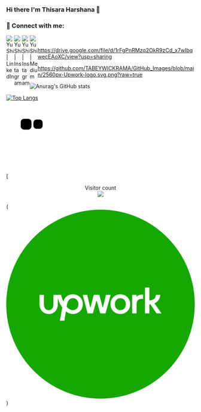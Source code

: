 ### Hi there I'm Thisara Harshana 👋

<!--
**TABEYWICKRAMA/TABEYWICKRAMA** is a ✨ _special_ ✨ repository because its `README.md` (this file) appears on your GitHub profile.

Here are some ideas to get you started:

- 🔭 I’m currently working on ...
- 🌱 I’m currently learning ...
- 👯 I’m looking to collaborate on ...
- 🤔 I’m looking for help with ...
- 💬 Ask me about ...
- 📫 How to reach me: ...
- 😄 Pronouns: ...
- ⚡ Fun fact: ...
-->
### 🤝 Connect with me:

<a href="https://www.linkedin.com/in/thisara-harshana-abeywickrama-b851961b4/"><img align="left" src="https://raw.githubusercontent.com/yushi1007/yushi1007/main/images/linkedin.svg" alt="Yu Shi | LinkedIn" width="21px"/></a>

<a href="https://www.facebook.com/thisaraharshana.abeywickrama.1/"><img align="left" src="https://cdn-icons-png.flaticon.com/512/124/124010.png" alt="Yu Shi | Instagram" width="21px"/></a>

<a href="https://www.facebook.com/thisaraharshana.abeywickrama.1/"><img align="left" src="https://drive.google.com/file/d/1rFgPnRMzq2OkR9zCd_x7wIbqwecEAoXC/view?usp=sharing" alt="Yu Shi | Instagram" width="21px"/></a>

<a href=""><img align="left" src="https://www.google.com/urlsa=i&url=https%3A%2F%2Fwww.upwork.com%2Fabout%2Fbrand&psig=AOvVaw2r0bGcirnB7OzWLYtPBbhK&ust=1690179931616000&source=images&cd=vfe&opi=89978449&ved=0CBEQjRxqFwoTCJi7-4SZpIADFQAAAAAdAAAAABAE" alt="Yu Shi | Medium" width="21px"/></a>
</br>

https://drive.google.com/file/d/1rFgPnRMzq2OkR9zCd_x7wIbqwecEAoXC/view?usp=sharing

https://github.com/TABEYWICKRAMA/GitHub_Images/blob/main/2560px-Upwork-logo.svg.png?raw=true

![Anurag's GitHub stats](https://github-readme-stats.vercel.app/api?username=TABEYWICKRAMA&show_icons=true&theme=radical)

[![Top Langs](https://github-readme-stats.vercel.app/api/top-langs/?username=TABEYWICKRAMA&layout=compact)](https://github.com/TABEYWICKRAMA)

[![Snake animation](https://github.com/TABEYWICKRAMA/TABEYWICKRAMA/blob/output/github-contribution-grid-snake.svg)


<p align="center"> 
  Visitor count<br>
<img src="https://profile-counter.glitch.me/TABEYWICKRAMA/count.svg" />
</p>


(![GitHub Logo](https://raw.githubusercontent.com/TABEYWICKRAMA/GitHub_Images/7cb5f11f2d3d3b41d91dad8b7db8f80704e00fda/upwork.svg))
